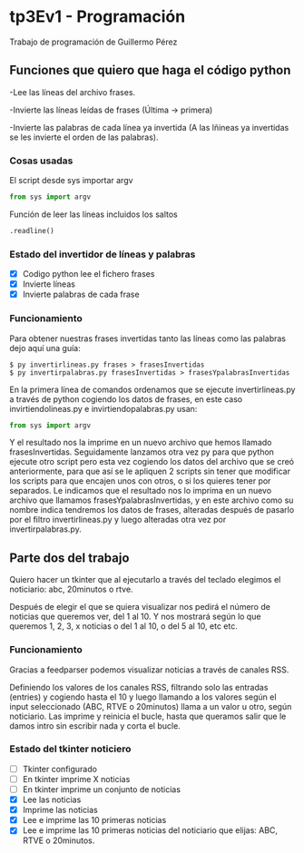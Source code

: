 # tp3Ev1 - Programación

Trabajo de programación de Guillermo Pérez

## Funciones que quiero que haga el código python

-Lee las líneas del archivo frases.

-Invierte las líneas leídas de frases (Última -> primera)

-Invierte las palabras de cada línea ya invertida (A las lñineas ya invertidas se les invierte el orden de las palabras).

### Cosas usadas

El script desde sys importar argv

```python
from sys import argv
```

Función de leer las líneas incluidos los saltos

```python
.readline()
```


### Estado del invertidor de líneas y palabras

- [x] Codigo python lee el fichero frases
- [x] Invierte líneas
- [x] Invierte palabras de cada frase

### Funcionamiento

Para obtener nuestras frases invertidas tanto las líneas como las palabras dejo aquí una guía:

```
$ py invertirlineas.py frases > frasesInvertidas
$ py invertirpalabras.py frasesInvertidas > frasesYpalabrasInvertidas
```

En la primera línea de comandos ordenamos que se ejecute invertirlineas.py a través de python cogiendo los datos de frases, en este caso invirtiendolineas.py e invirtiendopalabras.py usan:
```python
from sys import argv
```
Y el resultado nos la imprime en un nuevo archivo que hemos llamado frasesInvertidas.
Seguidamente lanzamos otra vez py para que python ejecute otro script pero esta vez cogiendo los datos del archivo que se creó anteriormente, para que así se le apliquen 2 scripts sin tener que modificar los scripts para que encajen unos con otros, o si los quieres tener por separados. Le indicamos que el resultado nos lo imprima en un nuevo archivo que llamamos frasesYpalabrasInvertidas, y en este archivo como su nombre indica tendremos los datos de frases, alteradas después de pasarlo por el filtro invertirlineas.py y luego alteradas otra vez por invertirpalabras.py.



## Parte dos del trabajo

Quiero hacer un tkinter que al ejecutarlo a través del teclado elegimos
el noticiario: abc, 20minutos o rtve.

Después de elegir el que se quiera visualizar nos pedirá el número de noticias que queremos ver, del 1 al 10. Y nos mostrará según lo que queremos
1, 2, 3, x noticias o del 1 al 10, o del 5 al 10, etc etc.

### Funcionamiento

Gracias a feedparser podemos visualizar noticias a través de canales RSS.

Definiendo los valores de los canales RSS, filtrando solo las entradas (entries) y cogiendo hasta el 10 y luego llamando a los valores según el input seleccionado (ABC, RTVE o 20minutos) llama a un valor u otro, según noticiario. Las imprime y reinicia el bucle, hasta que queramos salir que le damos intro sin escribir nada y corta el bucle.

### Estado del tkinter noticiero

- [ ] Tkinter configurado
- [ ] En tkinter imprime X noticias
- [ ] En tkinter imprime un conjunto de noticias
- [x] Lee las noticias
- [x] Imprime las noticias
- [x] Lee e imprime las 10 primeras noticias
- [x] Lee e imprime las 10 primeras noticias del noticiario que elijas: ABC, RTVE o 20minutos.